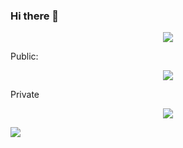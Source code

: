 ### Hi there 👋

<!--
**AdiEcho/AdiEcho** is a ✨ _special_ ✨ repository because its `README.md` (this file) appears on your GitHub profile.

Here are some ideas to get you started:

- 🔭 I’m currently working on ...
- 🌱 I’m currently learning ...
- 👯 I’m looking to collaborate on ...
- 🤔 I’m looking for help with ...
- 💬 Ask me about ...
- 📫 How to reach me: ...
- 😄 Pronouns: ...
- ⚡ Fun fact: ...
-->


<p align="center"> 
   <img alingn="center" src="https://github-readme-stats.vercel.app/api?username=AdiEcho&count_private=true&show_icons=true&theme=react" />
</p>
Public:
<p align="center"> 
   <img alingn="center" src="https://github-readme-stats.vercel.app/api/top-langs/?username=AdiEcho&count_private=true&layout=compact&hide=html,css&theme=react" />
</p>
Private
<p align="center"> 
   <img alingn="center" src="https://github-readme-stats-ruby-phi-56.vercel.app/api/top-langs/?username=AdiEcho&count_private=true&layout=compact&hide=html,css&theme=react" />
</p>

![](https://visitor-badge.laobi.icu/badge?page_id=adiecho.readme)
